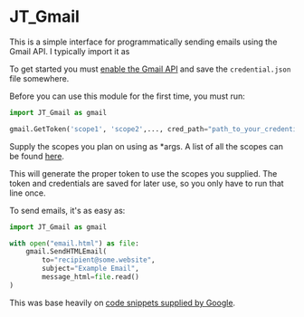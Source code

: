 # JT_Gmail
This is a simple interface for programmatically sending emails using the Gmail API. 
I typically import it as 


To get started you must <a href="https://console.developers.google.com/apis/library/gmail.googleapis.com">enable the 
Gmail API</a> and save the `credential.json` file somewhere.

Before you can use this module for the first time, you must run:
```python
import JT_Gmail as gmail

gmail.GetToken('scope1', 'scope2',..., cred_path="path_to_your_credentials")
```

Supply the scopes you plan on using as *args. A list of all the scopes can be found 
<a href="https://developers.google.com/gmail/api/auth/scopes">here<a>.

This will generate the proper token to use the scopes you supplied. The token and credentials are saved for later use, 
so you only have to run that line once.

To send emails, it's as easy as:
```python
import JT_Gmail as gmail

with open("email.html") as file:
    gmail.SendHTMLEmail(
        to="recipient@some.website", 
        subject="Example Email", 
        message_html=file.read()
)
```

This was base heavily on <a href="https://developers.google.com/gmail/api/quickstart/python">code snippets supplied by 
Google<a>.
